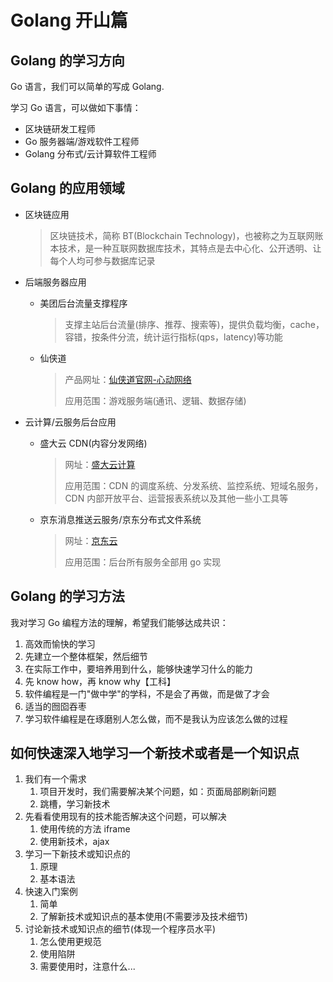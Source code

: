 # Golang 开山篇

## Golang 的学习方向

Go 语言，我们可以简单的写成 Golang.

学习 Go 语言，可以做如下事情：

- 区块链研发工程师
- Go 服务器端/游戏软件工程师
- Golang 分布式/云计算软件工程师

## Golang 的应用领域

- 区块链应用

  > 区块链技术，简称 BT(Blockchain Technology)，也被称之为互联网账本技术，是一种互联网数据库技术，其特点是去中心化、公开透明、让每个人均可参与数据库记录

- 后端服务器应用

  - 美团后台流量支撑程序

    > 支撑主站后台流量(排序、推荐、搜索等)，提供负载均衡，cache，容错，按条件分流，统计运行指标(qps，latency)等功能

  - 仙侠道

    > 产品网址：[仙侠道官网-心动网络](http://xxd.xd.com)
    >
    > 应用范围：游戏服务端(通讯、逻辑、数据存储)

- 云计算/云服务后台应用

  - 盛大云 CDN(内容分发网络)

    > 网址：[盛大云计算](http://www.grandcloud.cn)
    >
    > 应用范围：CDN 的调度系统、分发系统、监控系统、短域名服务，CDN 内部开放平台、运营报表系统以及其他一些小工具等

  - 京东消息推送云服务/京东分布式文件系统

    > 网址：[京东云](https://www.jdcloud.com/cn/)
    >
    > 应用范围：后台所有服务全部用 go 实现

## Golang 的学习方法

我对学习 Go 编程方法的理解，希望我们能够达成共识：

1. 高效而愉快的学习
2. 先建立一个整体框架，然后细节
3. 在实际工作中，要培养用到什么，能够快速学习什么的能力
4. 先 know how，再 know why【工科】
5. 软件编程是一门"做中学"的学科，不是会了再做，而是做了才会
6. 适当的囫囵吞枣
7. 学习软件编程是在琢磨别人怎么做，而不是我认为应该怎么做的过程

## 如何快速深入地学习一个新技术或者是一个知识点

1. 我们有一个需求
   1. 项目开发时，我们需要解决某个问题，如：页面局部刷新问题
   2. 跳槽，学习新技术
2. 先看看使用现有的技术能否解决这个问题，可以解决
   1. 使用传统的方法 iframe
   2. 使用新技术，ajax
3. 学习一下新技术或知识点的
   1. 原理
   2. 基本语法
4. 快速入门案例
   1. 简单
   2. 了解新技术或知识点的基本使用(不需要涉及技术细节)
5. 讨论新技术或知识点的细节(体现一个程序员水平)
   1. 怎么使用更规范
   2. 使用陷阱
   3. 需要使用时，注意什么...

